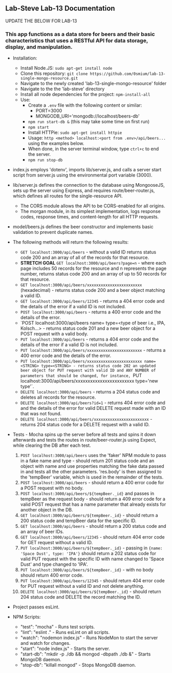 ## Lab-Steve Lab-13 Documentation

UPDATE THE BELOW FOR LAB-13

### This app functions as a data store for beers and their basic characteristics that uses a RESTful API for data storage, display, and manipulation.

  * Installation:
    * Install Node.JS: `sudo apt-get install node`
    * Clone this repository: `git clone https://github.com/0smium/lab-13-single-mongo-resource.git`
    * Navigate to the newly created 'lab-13-single-mongo-resource' folder
    * Navigate to the the 'lab-steve' directory
    * Install all node dependencies for the project: `npm-install-all`
    * Use:
      * Create a `.env` file with the following content or similar:
        * PORT=3000
        * MONGODB_URI='mongodb://localhost/beers-db'
      * `npm run start-db &` (this may take some time on first run)
      * `npm start`
      * Install HTTPie: `sudo apt-get install httpie`
      * Usage: `http <method> localhost:<port from .env>/api/beers...` using the examples below.
      * When done, in the server terminal window, type `ctrl+c` to end the server.
      * `npm run stop-db`

  * index.js employs 'dotenv', imports lib/server.js, and calls a server start script from server.js using the environmental port variable (3000).
  * lib/server.js defines the connection to the database using MongooseJS, sets up the server using Express, and requires route/beer-router.js, which defines all routes for the single-resource API.
    * The CORS module allows the API to be CORS-enabled for all origins.
    * The morgan module, in its simplest implementation, logs response codes, response times, and content-length for all HTTP requests.
  * model/beers.js defines the beer constructor and implements basic validation to prevent duplicate names.
  * The following methods will return the following results:
    * `GET localhost:3000/api/beers` - without a valid ID returns status code 200 and an array of all of the records for that resource.
    * **STRETCH GOAL** `GET localhost:3000/api/beers?page=n` - where each page includes 50 records for the resource and n represents the page number, returns status code 200 and an array of up to 50 records for that resource.
    * `GET localhost:3000/api/beers/xxxxxxxxxxxxxxxxxxxxxxxx` (hexadecimal) - returns status code 200 and a beer object matching a valid ID.
    * `GET localhost:3000/api/beers/12345` - returns a 404 error code and the details of the error if a valid ID is not included.
    * `POST localhost:3000/api/beers` - returns a 400 error code and the details of the error.
    * `POST localhost:3000/api/beers name=<name of the beer> type=<type of beer i.e., IPA, Kolsch...> - returns status code 201 and a new beer object for a POST request with a valid body.
    * `PUT localhost:3000/api/beers` - returns a 404 error code and the details of the error if a valid ID is not included.
    * `PUT localhost:3000/api/beers/xxxxxxxxxxxxxxxxxxxxxxxx` - returns a 400 error code and the details of the error.
    * `PUT localhost:3000/api/beers/xxxxxxxxxxxxxxxxxxxxxxxx name=<STRING> type=<STRING> - returns status code 202 an updated beer object for PUT request with valid ID and ANY NUMBER of parameters that should be changed, for instance, `PUT localhost:3000/api/beers/xxxxxxxxxxxxxxxxxxxxxxxx type='new type'`.
    * `DELETE localhost:3000/api/beers` - returns a 204 status code and deletes all records for the resource.
    * `DELETE localhost:3000/api/beers?id=1` - returns 404 error code and and the details of the error for valid DELETE request made with an ID that was not found.
    * `DELETE localhost:3000/api/beers/xxxxxxxxxxxxxxxxxxxxxxxx` - returns  204 status code for a DELETE request with a valid ID.
  * Tests - Mocha spins up the server before all tests and spins it down afterwards and tests the routes in route/beer-router.js using Expect, while clearing the DB after each test.
    1. `POST localhost:3000/api/beers` uses the 'faker' NPM module to pass in a fake name and type - should return 201 status code and an object with name and use properties matching the fake data passed in and tests all the other parameters.  'res.body' is then assigned to the 'tempBeer' variable, which is used in the remainder of the tests.
    2. `POST localhost:3000/api/beers` - should return a 400 error code for a POST request with no body.
    3. `POST localhost:3000/api/beers/${tempBeer._id}` and passes in tempBeer as the request body - should return a 409 error code for a valid POST request that has a name parameter that already exists for another object in the DB.
    4. `GET localhost:3000/api/beers/${tempBeer._id}` - should return a 200 status code and tempBeer data for the specific ID.
    5. `GET localhost:3000/api/beers` - should return a 200 status code and an array of beer IDs.
    6. `GET localhost:3000/api/beers/12345` - should return 404 error code for GET request without a valid ID.
    7. `PUT localhost:3000/api/beers/${tempBeer._id}` - passing in `{name: 'Space Dust', type: 'IPA'}` should return a 202 status code for valid PUT request with the specific ID with name changed to 'Space Dust' and type changed to 'IPA'.
    8. `PUT localhost:3000/api/beers/${tempBeer._id}` - with no body should return 400 error code.
    9. `PUT localhost:3000/api/beers/12345` - should return 404 error code for PUT request without a valid ID and not delete anything.
    10. `DELETE localhost:3000/api/beers/${tempBeer._id}` - should return 204 status code and DELETE the record matching the ID.
  * Project passes esLint.
  * NPM Scripts:
    * "test": "mocha" - Runs test scripts.
    * "lint": "eslint ." - Runs esLint on all scripts.
    * "watch": "nodemon index.js" - Runs NodeMon to start the server and watch for changes.
    * "start": "node index.js" - Starts the server.
    * "start-db": "mkdir -p ./db && mongod -dbpath ./db &" - Starts MongoDB daemon.
    * "stop-db": "killall mongod" - Stops MongoDB daemon.
